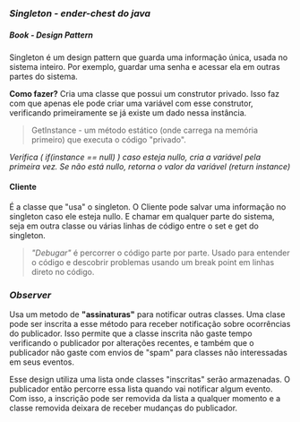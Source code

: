 ### _Singleton - ender-chest do java_
##### Book - Design Pattern 

Singleton é um design pattern que guarda uma informação única, usada no sistema inteiro. Por exemplo, guardar uma senha e acessar ela em outras partes do sistema.

**Como fazer?** Cria uma classe que possui um construtor privado. Isso faz com que apenas ele pode criar uma variável com esse construtor, verificando primeiramente se já existe um dado nessa instância.

> GetInstance - um método estático (onde carrega na memória primeiro) que executa o código "privado". <br>

_Verifica ( if(instance == null) ) caso esteja nullo, cria a variável pela primeira vez. Se não está nullo, retorna o valor da variável (return instance)_

#### Cliente

É a classe que "usa" o singleton. O Cliente pode salvar uma informação no singleton caso ele esteja nullo. E chamar em qualquer parte do sistema, seja em outra classe ou várias linhas de código entre o set e get do singleton.

>_"Debugar"_ é percorrer o código parte por parte. Usado para entender o código e descobrir problemas usando um break point em linhas direto no código. <br>

### _Observer_

Usa um metodo de **"assinaturas"** para notificar outras classes. Uma clase pode ser inscrita a esse método para receber notificação sobre ocorrências do publicador. Isso permite que a classe inscrita não gaste tempo verificando o publicador por alterações recentes, e também que o publicador não gaste com envios de "spam" para classes não interessadas em seus eventos.

Esse design utiliza uma lista onde classes "inscritas" serão armazenadas. O publicador então percorre essa lista quando vai notificar algum evento. Com isso, a inscrição pode ser removida da lista a qualquer momento e a classe removida deixara de receber mudanças do publicador.
